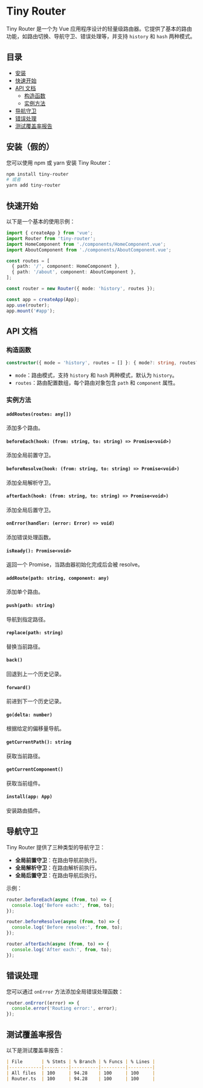 # Tiny Router

Tiny Router 是一个为 Vue 应用程序设计的轻量级路由器。它提供了基本的路由功能，如路由切换、导航守卫、错误处理等，并支持 `history` 和 `hash` 两种模式。

## 目录

- [安装](#安装)
- [快速开始](#快速开始)
- [API 文档](#api-文档)
  - [构造函数](#构造函数)
  - [实例方法](#实例方法)
- [导航守卫](#导航守卫)
- [错误处理](#错误处理)
- [测试覆盖率报告](#测试覆盖率报告)

## 安装（假的）

您可以使用 npm 或 yarn 安装 Tiny Router：

```bash
npm install tiny-router
# 或者
yarn add tiny-router
```

## 快速开始

以下是一个基本的使用示例：

```typescript
import { createApp } from 'vue';
import Router from 'tiny-router';
import HomeComponent from './components/HomeComponent.vue';
import AboutComponent from './components/AboutComponent.vue';

const routes = [
  { path: '/', component: HomeComponent },
  { path: '/about', component: AboutComponent },
];

const router = new Router({ mode: 'history', routes });

const app = createApp(App);
app.use(router);
app.mount('#app');
```

## API 文档

### 构造函数

```typescript
constructor({ mode = 'history', routes = [] }: { mode?: string, routes?: any[] } = {})
```

- `mode`：路由模式，支持 `history` 和 `hash` 两种模式，默认为 `history`。
- `routes`：路由配置数组，每个路由对象包含 `path` 和 `component` 属性。

### 实例方法

#### `addRoutes(routes: any[])`

添加多个路由。

#### `beforeEach(hook: (from: string, to: string) => Promise<void>)`

添加全局前置守卫。

#### `beforeResolve(hook: (from: string, to: string) => Promise<void>)`

添加全局解析守卫。

#### `afterEach(hook: (from: string, to: string) => Promise<void>)`

添加全局后置守卫。

#### `onError(handler: (error: Error) => void)`

添加错误处理函数。

#### `isReady(): Promise<void>`

返回一个 Promise，当路由器初始化完成后会被 resolve。

#### `addRoute(path: string, component: any)`

添加单个路由。

#### `push(path: string)`

导航到指定路径。

#### `replace(path: string)`

替换当前路径。

#### `back()`

回退到上一个历史记录。

#### `forward()`

前进到下一个历史记录。

#### `go(delta: number)`

根据给定的偏移量导航。

#### `getCurrentPath(): string`

获取当前路径。

#### `getCurrentComponent()`

获取当前组件。

#### `install(app: App)`

安装路由插件。

## 导航守卫

Tiny Router 提供了三种类型的导航守卫：

- **全局前置守卫**：在路由导航前执行。
- **全局解析守卫**：在路由解析前执行。
- **全局后置守卫**：在路由导航后执行。

示例：

```typescript
router.beforeEach(async (from, to) => {
  console.log('Before each:', from, to);
});

router.beforeResolve(async (from, to) => {
  console.log('Before resolve:', from, to);
});

router.afterEach(async (from, to) => {
  console.log('After each:', from, to);
});
```

## 错误处理

您可以通过 `onError` 方法添加全局错误处理函数：

```typescript
router.onError((error) => {
  console.error('Routing error:', error);
});
```

## 测试覆盖率报告

以下是测试覆盖率报告：

```markdown
| File       | % Stmts | % Branch | % Funcs | % Lines |
|------------|---------|----------|---------|---------|
| All files  | 100     | 94.28    | 100     | 100     |
| Router.ts  | 100     | 94.28    | 100     | 100     |
```
